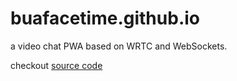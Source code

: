# buafacetime.github.io

a video chat PWA based on WRTC and WebSockets.

checkout [source code](https://github.com/Kebalepile/videochat-with-WRTC)
